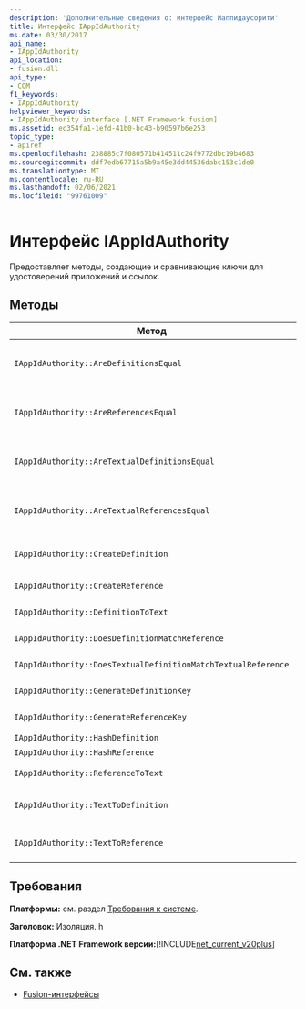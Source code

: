 ```yaml
---
description: 'Дополнительные сведения о: интерфейс Иаппидаусорити'
title: Интерфейс IAppIdAuthority
ms.date: 03/30/2017
api_name:
- IAppIdAuthority
api_location:
- fusion.dll
api_type:
- COM
f1_keywords:
- IAppIdAuthority
helpviewer_keywords:
- IAppIdAuthority interface [.NET Framework fusion]
ms.assetid: ec354fa1-1efd-41b0-bc43-b90597b6e253
topic_type:
- apiref
ms.openlocfilehash: 238885c7f080571b414511c24f9772dbc19b4683
ms.sourcegitcommit: ddf7edb67715a5b9a45e3dd44536dabc153c1de0
ms.translationtype: MT
ms.contentlocale: ru-RU
ms.lasthandoff: 02/06/2021
ms.locfileid: "99761009"
---
```

# <a name="iappidauthority-interface"></a>Интерфейс IAppIdAuthority

Предоставляет методы, создающие и сравнивающие ключи для удостоверений приложений и ссылок.  
  
## <a name="methods"></a>Методы  
  
|Метод|Описание|  
|------------|-----------------|  
|`IAppIdAuthority::AreDefinitionsEqual`|Возвращает значение, указывающее, равны ли два указанных экземпляра [IDefinitionAppId](idefinitionappid-interface.md) . Можно передать значение флага IAPPIDAUTHORITY_ARE_DEFINITIONS_EQUAL_FLAG_IGNORE_VERSION, чтобы игнорировать соответствующие сведения о версии.|  
|`IAppIdAuthority::AreReferencesEqual`|Возвращает значение, указывающее, равны ли два указанных экземпляра [иреференцеаппид](ireferenceappid-interface.md) . Можно передать значение флага IAPPIDAUTHORITY_ARE_REFERENCES_EQUAL_FLAG_IGNORE_VERSION, чтобы игнорировать соответствующие сведения о версии.|  
|`IAppIdAuthority::AreTextualDefinitionsEqual`|Возвращает значение, указывающее, равны ли два указанных строковые определения. Можно передать значение флага IAPPIDAUTHORITY_ARE_DEFINITIONS_EQUAL_FLAG_IGNORE_VERSION, чтобы игнорировать соответствующие сведения о версии.|  
|`IAppIdAuthority::AreTextualReferencesEqual`|Возвращает значение, указывающее, равны ли две указанные строковые ссылки. Можно передать значение флага IAPPIDAUTHORITY_ARE_REFERENCES_EQUAL_FLAG_IGNORE_VERSION, чтобы игнорировать соответствующие сведения о версии.|  
|`IAppIdAuthority::CreateDefinition`|Возвращает указатель интерфейса на вновь созданный `IDefinitionAppId` экземпляр, представляющий сборку в текущей области.|  
|`IAppIdAuthority::CreateReference`|Возвращает указатель интерфейса на только что созданный объект `IReferenceAppId` , представляющий сборку в текущей области.|  
|`IAppIdAuthority::DefinitionToText`|Возвращает строковую версию указанного объекта `IDefinitionAppId` , используя указанные значения флага.|  
|`IAppIdAuthority::DoesDefinitionMatchReference`|Возвращает значение, указывающее, представляет ли заданную `IDefinitionAppId` и одну и ту `IReferenceAppId` же сборку.|  
|`IAppIdAuthority::DoesTextualDefinitionMatchTextualReference`|Возвращает значение, указывающее, представляет ли указанная строка определения и ссылочную строку одну и ту же сборку.|  
|`IAppIdAuthority::GenerateDefinitionKey`|Возвращает строковый ключ, представляющий указанный `IDefinitionAppId` экземпляр.|  
|`IAppIdAuthority::GenerateReferenceKey`|Возвращает строковый ключ, представляющий указанный `IReferenceAppId` экземпляр.|  
|`IAppIdAuthority::HashDefinition`|Возвращает хэш-ключ для указанного `IDefinitionAppId` экземпляра.|  
|`IAppIdAuthority::HashReference`|Возвращает хэш-ключ для указанного `IReferenceAppId` экземпляра.|  
|`IAppIdAuthority::ReferenceToText`|Возвращает строковую версию указанного объекта `IReferenceAppId` , используя указанные значения флага.|  
|`IAppIdAuthority::TextToDefinition`|Возвращает указатель интерфейса на `IDefinitionAppId` экземпляр, представляющий сборку, на которую ссылается указанный ключ строки.|  
|`IAppIdAuthority::TextToReference`|Возвращает указатель интерфейса на `IReferenceAppId` экземпляр, представляющий сборку, на которую ссылается указанный ключ строки.|  
  
## <a name="requirements"></a>Требования  

 **Платформы:** см. раздел [Требования к системе](../../get-started/system-requirements.md).  
  
 **Заголовок:** Изоляция. h  
  
 **Платформа .NET Framework версии:**[!INCLUDE[net_current_v20plus](../../../../includes/net-current-v20plus-md.md)]  
  
## <a name="see-also"></a>См. также

- [Fusion-интерфейсы](fusion-interfaces.md)
